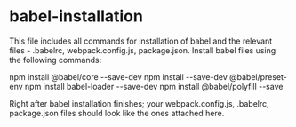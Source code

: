 # babel-installation
This file includes all commands for installation of babel and the relevant files - .babelrc, webpack.config.js, package.json.
Install babel files using the following commands:

npm install @babel/core --save-dev
npm install --save-dev @babel/preset-env
npm install babel-loader --save-dev
npm install @babel/polyfill --save

Right after babel installation finishes; your webpack.config.js, .babelrc, package.json files should look like the ones attached here.
